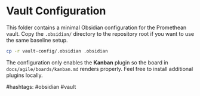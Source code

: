 # Vault Configuration

This folder contains a minimal Obsidian configuration for the Promethean vault.
Copy the `.obsidian/` directory to the repository root if you want to use the
same baseline setup.

```bash
cp -r vault-config/.obsidian .obsidian
```

The configuration only enables the **Kanban** plugin so the board in
`docs/agile/boards/kanban.md` renders properly. Feel free to install additional
plugins locally.

#hashtags: #obsidian #vault

